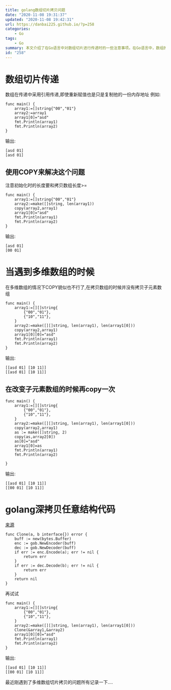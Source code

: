 ```yaml
---
title: golang数组切片拷贝问题
date: "2020-11-08 19:31:37"
updated: "2020-11-08 19:42:31"
url: https://danbai225.github.io/?p=258
categories:
    - Go
tags:
    - Go
summary: 本文介绍了在Go语言中对数组切片进行传递时的一些注意事项。在Go语言中，数组的传递是采用引用传递的方式，即传递的是数组的内存地址。因此，即使重新赋值，也只是复制了一份内存地址。如果要解决这个问题，可以使用copy()函数来进行复制。此外，在遇到多维数组时，使用copy()函数无法解决子元素数组的复制问题，需要进行二次复制来解决。此外，本文还介绍了一个通用的深拷贝函数Clone()，可以用来对任意结构进行深拷贝。
id: "258"
---
```


# 数组切片传递
数组在传递中采用引用传递,即使重新赋值也是只是复制他的一份内存地址
例如:
```
func main() {
	array1:=[]string{"00","01"}
	array2:=array1
	array1[0]="asd"
	fmt.Println(array1)
	fmt.Println(array2)
}
```
输出:
```
[asd 01]
[asd 01]
```
## 使用COPY来解决这个问题
注意初始化时的长度要和拷贝数组长度>=
```
func main() {
	array1:=[]string{"00","01"}
	array2:=make([]string, len(array1))
	copy(array2,array1)
	array1[0]="asd"
	fmt.Println(array1)
	fmt.Println(array2)
}
```
输出:
```
[asd 01]
[00 01]
```
# 当遇到多维数组的时候
在多维数组的情况下COPY貌似也不行了,在拷贝数组的时候并没有拷贝子元素数组
```
func main() {
	array1:=[][]string{
		{"00","01"},
		{"10","11"},
	}
	array2:=make([][]string, len(array1), len(array1[0]))
	copy(array2,array1)
	array1[0][0]="asd"
	fmt.Println(array1)
	fmt.Println(array2)
}
```
输出:
```
[[asd 01] [10 11]]
[[asd 01] [10 11]]

```
## 在改变子元素数组的时候再copy一次
```
func main() {
	array1:=[][]string{
		{"00","01"},
		{"10","11"},
	}
	array2:=make([][]string, len(array1), len(array1[0]))
	copy(array2,array1)
	as := make([]string, 2)
	copy(as,array2[0])
	as[0]="asd"
	array1[0]=as
	fmt.Println(array1)
	fmt.Println(array2)

}
```
输出:
```
[[asd 01] [10 11]]
[[00 01] [10 11]]
```

# golang深拷贝任意结构代码
[来源](https://www.cnblogs.com/ayanmw/p/8666378.html)
```
func Clone(a, b interface{}) error {
	buff := new(bytes.Buffer)
	enc := gob.NewEncoder(buff)
	dec := gob.NewDecoder(buff)
	if err := enc.Encode(a); err != nil {
		return err
	}
	if err := dec.Decode(b); err != nil {
		return err
	}
	return nil
}
```
再试试
```
func main() {
	array1:=[][]string{
		{"00","01"},
		{"10","11"},
	}
	array2:=make([][]string, len(array1), len(array1[0]))
	Clone(&array1,&array2)
	array1[0][0]="asd"
	fmt.Println(array1)
	fmt.Println(array2)
}
```
输出:
```
[[asd 01] [10 11]]
[[00 01] [10 11]]
```

最近刚遇到了多维数组切片拷贝的问题所有记录一下....
